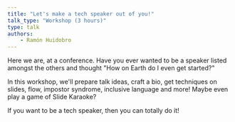 ```yaml
---
title: "Let's make a tech speaker out of you!"
talk_type: "Workshop (3 hours)"
type: talk
authors:
    - Ramón Huidobro
---
```

Here we are, at a conference. Have you ever wanted to be a speaker listed amongst the others and thought "How on Earth do I even get started?"

In this workshop, we'll prepare talk ideas, craft a bio, get techniques on slides, flow, impostor syndrome, inclusive language and more! Maybe even play a game of Slide Karaoke?

If you want to be a tech speaker, then you can totally do it!
